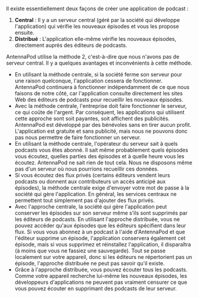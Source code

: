 Il existe essentiellement deux façons de créer une application de podcast :

1. **Central** : Il y a un serveur central (géré par la société qui développe
l'application) qui vérifie les nouveaux épisodes et vous les propose ensuite.
1. **Distribué** : L'application elle-même vérifie les nouveaux épisodes,
directement auprès des éditeurs de podcasts.

AntennaPod utilise la méthode 2, c'est-à-dire que nous n'avons pas de serveur
central. Il y a quelques avantages et inconvénients à cette méthode.

- En utilisant la méthode centrale, si la société ferme son serveur pour une
raison quelconque, l'application cessera de fonctionner. AntennaPod continuera à
fonctionner indépendamment de ce que nous faisons de notre côté, car
l'application consulte directement les sites Web des éditeurs de podcasts pour
recueillir les nouveaux épisodes.
- Avec la méthode centrale, l'entreprise doit faire fonctionner le serveur, ce
qui coûte de l'argent. Par conséquent, les applications qui utilisent cette
approche sont soit payantes, soit affichent des publicités. AntennaPod est
développé par des bénévoles sans en tirer aucun profit. L'application est
gratuite et sans publicité, mais nous ne pouvons donc pas nous permettre de
faire fonctionner un serveur.
- En utilisant la méthode centrale, l'opérateur du serveur sait à quels podcasts
vous êtes abonné. Il sait même probablement quels épisodes vous écoutez, quelles
parties des épisodes et à quelle heure vous les écoutez. AntennaPod ne sait rien
de tout cela. Nous ne disposons même pas d'un serveur où nous pourrions
recueillir ces données.
- Si vous écoutez des flux privés (certains éditeurs vendent leurs podcasts ou
donnent aux contributeurs un accès anticipé aux épisodes), la méthode centrale
exige d'envoyer votre mot de passe à la société qui gère l'application. En
général, les services centraux ne permettent tout simplement pas d'ajouter des
flux privés.
- Avec l'approche centrale, la société qui gère l'application peut conserver les
épisodes sur son serveur même s'ils sont supprimés par les éditeurs de podcasts.
En utilisant l'approche distribuée, vous ne pouvez accéder qu'aux épisodes que
les éditeurs spécifient dans leur flux. Si vous vous abonnez à un podcast à
l'aide d'AntennaPod et que l'éditeur supprime un épisode, l'application
conservera également cet épisode, mais si vous supprimez et réinstallez
l'application, il disparaîtra (à moins que vous ne fassiez une sauvegarde). Tout
se passe localement sur votre appareil, donc si les éditeurs ne répertorient pas
un épisode, l'approche distribuée ne peut pas savoir qu'il existe.
- Grâce à l'approche distribuée, vous pouvez écouter tous les podcasts. Comme
votre appareil recherche lui-même les nouveaux épisodes, les développeurs
d'applications ne peuvent pas vraiment censurer ce que vous pouvez écouter en
supprimant des podcasts de leur serveur.
